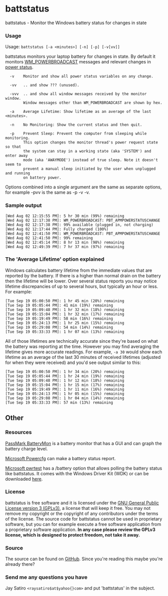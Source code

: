 battstatus
==========

battstatus - Monitor the Windows battery status for changes in state

### Usage

Usage: `battstatus [-a <minutes>] [-n] [-p] [-v[vv]]`

battstatus monitors your laptop battery for changes in state. By default it
monitors
[WM_POWERBROADCAST](https://msdn.microsoft.com/en-us/library/windows/desktop/aa373247.aspx)
messages and relevant changes in
[power status](https://msdn.microsoft.com/en-us/library/windows/desktop/aa373232.aspx).

~~~
  -v    Monitor and show all power status variables on any change.

  -vv   .. and show ??? (unused).

  -vvv  .. and show all window messages received by the monitor window.
        Window messages other than WM_POWERBROADCAST are shown by hex.

  -a    Average Lifetime: Show lifetime as an average of the last <minutes>.

  -n    No Monitoring: Show the current status and then quit.

  -p    Prevent Sleep: Prevent the computer from sleeping while monitoring.
        This option changes the monitor thread's power request state so that
        the system can stay in a working state (aka 'SYSTEM') and enter away
        mode (aka 'AWAYMODE') instead of true sleep. Note it doesn't seem to
        prevent a manual sleep initiated by the user when unplugged and running
        on battery power.
~~~

Options combined into a single argument are the same as separate options, for
example -pvv is the same as -p -v -v.

### Sample output

~~~
[Wed Aug 02 12:15:55 PM]: 5 hr 30 min (99%) remaining
[Wed Aug 02 12:17:38 PM]: WM_POWERBROADCAST: PBT_APMPOWERSTATUSCHANGE
[Wed Aug 02 12:17:38 PM]: 99% available (plugged in, not charging)
[Wed Aug 02 12:17:44 PM]: Fully charged (100%)
[Wed Aug 02 12:41:50 PM]: WM_POWERBROADCAST: PBT_APMPOWERSTATUSCHANGE
[Wed Aug 02 12:41:50 PM]: 99% remaining
[Wed Aug 02 12:45:14 PM]: 8 hr 13 min (98%) remaining
[Wed Aug 02 12:49:39 PM]: 7 hr 37 min (97%) remaining
~~~

### The 'Average Lifetime' option explained

Windows calculates battery lifetime from the immediate values that are reported
by the battery. If there is a higher than normal drain on the battery then the
lifetime will be lower. Over several status reports you may notice lifetime
discrepancies of up to several hours, but typically an hour or less. For
example:

~~~
[Tue Sep 19 05:00:50 PM]: 1 hr 45 min (20%) remaining
[Tue Sep 19 05:05:44 PM]: 41 min (19%) remaining
[Tue Sep 19 05:09:48 PM]: 1 hr 32 min (18%) remaining
[Tue Sep 19 05:15:04 PM]: 1 hr 32 min (17%) remaining
[Tue Sep 19 05:19:49 PM]: 58 min (16%) remaining
[Tue Sep 19 05:24:13 PM]: 1 hr 25 min (15%) remaining
[Tue Sep 19 05:29:08 PM]: 54 min (14%) remaining
[Tue Sep 19 05:33:33 PM]: 1 hr 07 min (13%) remaining
~~~

All of those lifetimes are technically accurate since they're based on what the
battery was reporting at the time. However you may find averaging the lifetime
gives more accurate readings. For example, `-a 30` would show each lifetime as
an average of the last 30 minutes of received lifetimes (adjusted for when they
were received) and you'd see output similar to this:

~~~
[Tue Sep 19 05:00:50 PM]: 1 hr 34 min (20%) remaining
[Tue Sep 19 05:05:44 PM]: 1 hr 24 min (19%) remaining
[Tue Sep 19 05:09:48 PM]: 1 hr 12 min (18%) remaining
[Tue Sep 19 05:15:04 PM]: 1 hr 15 min (17%) remaining
[Tue Sep 19 05:19:49 PM]: 1 hr 11 min (16%) remaining
[Tue Sep 19 05:24:13 PM]: 1 hr 05 min (15%) remaining
[Tue Sep 19 05:29:08 PM]: 1 hr 04 min (14%) remaining
[Tue Sep 19 05:33:33 PM]: 57 min (13%) remaining
~~~

Other
-----

### Resources

[PassMark BatteryMon](https://www.passmark.com/products/batmon.htm)
is a battery monitor that has a GUI and can graph the battery charge level.

[Microsoft Powercfg](https://docs.microsoft.com/en-us/windows-hardware/design/device-experiences/powercfg-command-line-options)
can make a battery status report.

[Microsoft pwrtest](https://docs.microsoft.com/en-us/windows-hardware/drivers/devtest/pwrtest)
has a /battery option that allows polling the battery status like battstatus.
It comes with the Windows Driver Kit (WDK) or can be downloaded
[here](https://github.com/jay/battstatus/releases/download/v1.0/pwrtest.zip).

### License

battstatus is free software and it is licensed under the
[GNU General Public License version 3 (GPLv3)](https://github.com/jay/battstatus/blob/master/License_GPLv3.txt),
a license that will keep it free. You may not remove my copyright or the
copyright of any contributors under the terms of the license. The source code
for battstatus cannot be used in proprietary software, but you can for example
execute a free software application from a proprietary software application.
**In any case please review the GPLv3 license, which is designed to protect
freedom, not take it away.**

### Source

The source can be found on
[GitHub](https://github.com/jay/battstatus).
Since you're reading this maybe you're already there?

### Send me any questions you have

Jay Satiro `<raysatiro$at$yahoo{}com>` and put 'battstatus' in the subject.
